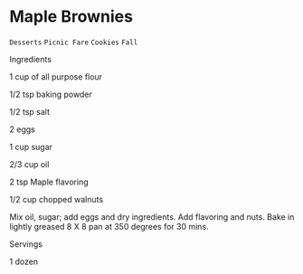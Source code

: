 # Maple Brownies

`Desserts` `Picnic Fare` `Cookies` `Fall`

 

  Ingredients  

  1 cup of all purpose flour

1/2 tsp baking powder

1/2 tsp salt

2 eggs

1 cup sugar

2/3 cup oil

2 tsp Maple flavoring

1/2 cup chopped walnuts

Mix oil, sugar; add eggs and dry ingredients. Add flavoring and nuts. Bake in lightly greased 8 X 8 pan at 350 degrees for 30 mins.  

   Servings  

  1 dozen  

 
